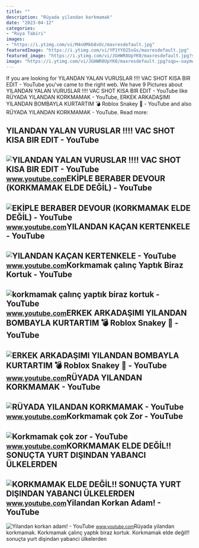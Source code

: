 ```yaml
---
title: ""
description: "Rüyada yilandan korkmamak"
date: "2023-04-12"
categories:
- "Ruya Tabiri"
images:
- "https://i.ytimg.com/vi/M4nOMkb8vOc/maxresdefault.jpg"
featuredImage: "https://i.ytimg.com/vi/YP1YYO25sGs/maxresdefault.jpg"
featured_image: "https://i.ytimg.com/vi/JGHWR8UpYK0/maxresdefault.jpg?sqp=-oaymwEmCIAKENAF8quKqQMa8AEB-AH-CYAC0AWKAgwIABABGGUgXyhWMA8=&amp;rs=AOn4CLDhUrpEd9YK46b3dvktC2lpIZIYPQ"
image: "https://i.ytimg.com/vi/JGHWR8UpYK0/maxresdefault.jpg?sqp=-oaymwEmCIAKENAF8quKqQMa8AEB-AH-CYAC0AWKAgwIABABGGUgXyhWMA8=&amp;rs=AOn4CLDhUrpEd9YK46b3dvktC2lpIZIYPQ"
---
```


If you are looking for YILANDAN YALAN VURUSLAR !!!! VAC SHOT KISA BIR EDIT - YouTube you've came to the right web. We have 9 Pictures about YILANDAN YALAN VURUSLAR !!!! VAC SHOT KISA BIR EDIT - YouTube like RÜYADA YILANDAN KORKMAMAK - YouTube, ERKEK ARKADAŞIMI YILANDAN BOMBAYLA KURTARTIM 💣 Roblox Snakey 🐍 - YouTube and also RÜYADA YILANDAN KORKMAMAK - YouTube. Read more:

YILANDAN YALAN VURUSLAR !!!! VAC SHOT KISA BIR EDIT - YouTube
-------------------------------------------------------------

 ![YILANDAN YALAN VURUSLAR !!!! VAC SHOT KISA BIR EDIT - YouTube](https://i.ytimg.com/vi/dF6Hmjzx9lA/maxresdefault.jpg) <small>www.youtube.com</small>EKİPLE BERABER DEVOUR (KORKMAMAK ELDE DEĞİL) - YouTube
------------------------------------------------------

 ![EKİPLE BERABER DEVOUR (KORKMAMAK ELDE DEĞİL) - YouTube](https://i.ytimg.com/vi/7a9phwa-IDM/maxresdefault.jpg) <small>www.youtube.com</small>YILANDAN KAÇAN KERTENKELE - YouTube
-----------------------------------

 ![YILANDAN KAÇAN KERTENKELE - YouTube](https://i.ytimg.com/vi/JGHWR8UpYK0/maxresdefault.jpg?sqp=-oaymwEmCIAKENAF8quKqQMa8AEB-AH-CYAC0AWKAgwIABABGGUgXyhWMA8=&rs=AOn4CLDhUrpEd9YK46b3dvktC2lpIZIYPQ) <small>www.youtube.com</small>Korkmamak çalınç Yaptık Biraz Kortuk - YouTube
----------------------------------------------

 ![korkmamak çalınç yaptık biraz kortuk - YouTube](https://i.ytimg.com/vi/GQLPTS6SF00/maxresdefault.jpg?sqp=-oaymwEmCIAKENAF8quKqQMa8AEB-AHIAYAC6AKKAgwIABABGGUgUChZMA8=&rs=AOn4CLBju7Jn09LK8odB2TmX2HxxZs_V1A) <small>www.youtube.com</small>ERKEK ARKADAŞIMI YILANDAN BOMBAYLA KURTARTIM 💣 Roblox Snakey 🐍 - YouTube
------------------------------------------------------------------------

 ![ERKEK ARKADAŞIMI YILANDAN BOMBAYLA KURTARTIM 💣 Roblox Snakey 🐍 - YouTube](https://i.ytimg.com/vi/YP1YYO25sGs/maxresdefault.jpg) <small>www.youtube.com</small>RÜYADA YILANDAN KORKMAMAK - YouTube
-----------------------------------

 ![RÜYADA YILANDAN KORKMAMAK - YouTube](https://i.ytimg.com/vi/G17hU8SCAjE/maxresdefault.jpg) <small>www.youtube.com</small>Korkmamak çok Zor - YouTube
---------------------------

 ![Korkmamak çok zor - YouTube](https://i.ytimg.com/vi/wWwF1oASNKs/maxresdefault.jpg?sqp=-oaymwEmCIAKENAF8quKqQMa8AEB-AHmAoAC0AWKAgwIABABGE8gXChlMA8=&rs=AOn4CLA1sBsw9SthOd6ROMcL7sDMMvdFow) <small>www.youtube.com</small>KORKMAMAK ELDE DEĞİL!! SONUÇTA YURT DIŞINDAN YABANCI ÜLKELERDEN
---------------------------------------------------------------

 ![KORKMAMAK ELDE DEĞİL!! SONUÇTA YURT DIŞINDAN YABANCI ÜLKELERDEN](https://i.ytimg.com/vi/M4nOMkb8vOc/maxresdefault.jpg) <small>www.youtube.com</small>Yilandan Korkan Adam! - YouTube
-------------------------------

 ![Yilandan korkan adam! - YouTube](https://i.ytimg.com/vi/eiaSqDqnYzU/maxresdefault.jpg) <small>www.youtube.com</small>Rüyada yilandan korkmamak. Korkmamak çalınç yaptık biraz kortuk. Korkmamak elde deği̇l!! sonuçta yurt dişindan yabanci ülkelerden
